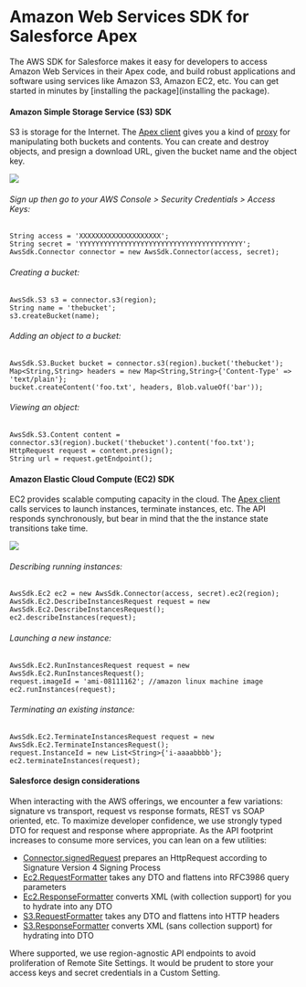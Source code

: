 # Amazon Web Services SDK for Salesforce Apex

The AWS SDK for Salesforce makes it easy for developers to access Amazon Web Services in their Apex code, and build robust applications and software using services like Amazon S3, Amazon EC2, etc. You can get started in minutes by [installing the package](installing the package).

#### Amazon Simple Storage Service (S3) SDK

S3 is storage for the Internet. The [Apex client](https://github.com/bigassforce/aws-sdk/blob/master/src/classes/S3.cls) gives you a kind of [proxy](https://en.wikipedia.org/wiki/Proxy_pattern) for manipulating both buckets and contents. You can create and destroy objects, and presign a download URL, given the bucket name and the object key.

<img src="https://docs.aws.amazon.com/ko_kr/AmazonS3/latest/gsg/images/flowSignUpForS3.png" />

###### Sign up then go to your AWS Console > Security Credentials > Access Keys:

    String access = 'XXXXXXXXXXXXXXXXXXXX';
    String secret = 'YYYYYYYYYYYYYYYYYYYYYYYYYYYYYYYYYYYYYYYY';
    AwsSdk.Connector connector = new AwsSdk.Connector(access, secret);

###### Creating a bucket:

    AwsSdk.S3 s3 = connector.s3(region);
    String name = 'thebucket';
    s3.createBucket(name);

###### Adding an object to a bucket:

    AwsSdk.S3.Bucket bucket = connector.s3(region).bucket('thebucket');
    Map<String,String> headers = new Map<String,String>{'Content-Type' => 'text/plain'};
    bucket.createContent('foo.txt', headers, Blob.valueOf('bar'));

###### Viewing an object:

    AwsSdk.S3.Content content = connector.s3(region).bucket('thebucket').content('foo.txt');
    HttpRequest request = content.presign();
    String url = request.getEndpoint();

#### Amazon Elastic Cloud Compute (EC2) SDK

EC2 provides scalable computing capacity in the cloud. The [Apex client](https://github.com/bigassforce/aws-sdk/blob/master/src/classes/Ec2.cls) calls services to launch instances, terminate instances, etc. The API responds synchronously, but bear in mind that the the instance state transitions take time.

<img src="https://docs.aws.amazon.com/AWSEC2/latest/UserGuide/images/instance_lifecycle.png" />

###### Describing running instances:

    AwsSdk.Ec2 ec2 = new AwsSdk.Connector(access, secret).ec2(region);
    AwsSdk.Ec2.DescribeInstancesRequest request = new AwsSdk.Ec2.DescribeInstancesRequest();
    ec2.describeInstances(request);

###### Launching a new instance:

    AwsSdk.Ec2.RunInstancesRequest request = new AwsSdk.Ec2.RunInstancesRequest();
    request.imageId = 'ami-08111162'; //amazon linux machine image
    ec2.runInstances(request);

###### Terminating an existing instance:

    AwsSdk.Ec2.TerminateInstancesRequest request = new AwsSdk.Ec2.TerminateInstancesRequest();
    request.InstanceId = new List<String>{'i-aaaabbbb'};
    ec2.terminateInstances(request);

#### Salesforce design considerations

When interacting with the AWS offerings, we encounter a few variations: signature vs transport, request vs response formats, REST vs SOAP oriented, etc. To maximize developer confidence, we use strongly typed DTO for request and response where appropriate. As the API footprint increases to consume more services, you can lean on a few utilities:

- [Connector.signedRequest](https://github.com/bigassforce/aws-sdk/blob/b2b383566e0ad64367c178d6ae270d098dde5a40/src/classes/Connector.cls#L32-L105) prepares an HttpRequest according to Signature Version 4 Signing Process
- [Ec2.RequestFormatter](https://github.com/bigassforce/aws-sdk/blob/b2b383566e0ad64367c178d6ae270d098dde5a40/src/classes/Ec2.cls#L1134-L1211) takes any DTO and flattens into RFC3986 query parameters
- [Ec2.ResponseFormatter](https://github.com/bigassforce/aws-sdk/blob/b2b383566e0ad64367c178d6ae270d098dde5a40/src/classes/Ec2.cls#L1213-L1311) converts XML (with collection support) for you to hydrate into any DTO
- [S3.RequestFormatter](https://github.com/bigassforce/aws-sdk/blob/b2b383566e0ad64367c178d6ae270d098dde5a40/src/classes/S3.cls#L273-L303) takes any DTO and flattens into HTTP headers
- [S3.ResponseFormatter](https://github.com/bigassforce/aws-sdk/blob/b2b383566e0ad64367c178d6ae270d098dde5a40/src/classes/S3.cls#L305-L394) converts XML (sans collection support) for hydrating into DTO

Where supported, we use region-agnostic API endpoints to avoid proliferation of Remote Site Settings. It would be prudent to store your access keys and secret credentials in a Custom Setting.
